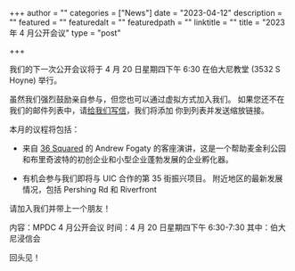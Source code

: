 +++
author = ""
categories = ["News"]
date = "2023-04-12"
description = ""
featured = ""
featuredalt = ""
featuredpath = ""
linktitle = ""
title = "2023 年 4 月公开会议"
type = "post"

+++ 

我们的下一次公开会议将于 4 月 20 日星期四下午 6:30 在伯大尼教堂 (3532 S Hoyne) 举行。

虽然我们强烈鼓励亲自参与，但您也可以通过虚拟方式加入我们。 如果您还不在我们的邮件列表中，请<a href="mailto:mckinleyparkdevelopmentcouncil@gmail.com?Subject=Inquiry%20from%20Website" target="_top">给我们写信</a>，我们将添加 你到列表并发送缩放链接。

本月的议程将包括：
- 来自 [36 Squared](https://www.36squared.com) 的 Andrew Fogaty 的客座演讲，这是一个帮助麦金利公园和布里奇波特的初创企业和小型企业蓬勃发展的企业孵化器。

- 有机会参与我们即将与 UIC 合作的第 35 街振兴项目。
附近地区的最新发展情况，包括 Pershing Rd 和 Riverfront

请加入我们并带上一个朋友！

内容：MPDC 4 月公开会议
时间：4 月 20 日星期四下午 6:30-7:30
其中：伯大尼浸信会

回头见！

